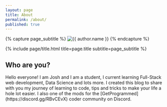 ```yaml
---
layout: page
title: About
permalink: /about/
published: true
---
```


<div class="page"><p>{% capture page_subtitle %} <img class="me" alt="{{ author.name }}" srcset="{{ site.author.photo2x | relative_url }} 2x" src="{{ site.author.photo | relative_url }}" /> {% endcapture %}</p><p>{% include page/title.html title=page.title subtitle=page_subtitle %}</p><h2 id="some-heading">Who are you?</h2><p>Hello everyone! I am Josh and I am a student, I current learning Full-Stack web development, Data Science and lots more. I created this blog to share with you my journey of learning to code, tips and tricks to make your life a hole lot easier. I also one of the mods for the [GetProgrammed](https://discord.gg/RBvCEvX) coder community on Discord.&nbsp;&nbsp;</p></div>